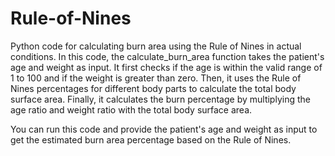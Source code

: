 # Rule-of-Nines
Python code for calculating burn area using the Rule of Nines in actual conditions.
In this code, the calculate_burn_area function takes the patient's age and weight as input. It first checks if the age is within the valid range of 1 to 100 and if the weight is greater than zero. Then, it uses the Rule of Nines percentages for different body parts to calculate the total body surface area. Finally, it calculates the burn percentage by multiplying the age ratio and weight ratio with the total body surface area.

You can run this code and provide the patient's age and weight as input to get the estimated burn area percentage based on the Rule of Nines.
